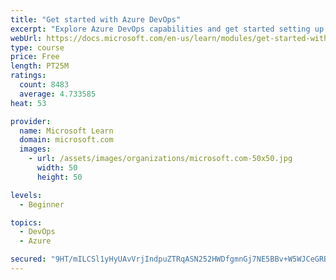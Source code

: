 ```yaml
---
title: "Get started with Azure DevOps"
excerpt: "Explore Azure DevOps capabilities and get started setting up your own organization knowing what separates elite performers from low performers."
webUrl: https://docs.microsoft.com/en-us/learn/modules/get-started-with-devops/
type: course
price: Free
length: PT25M
ratings:
  count: 8483
  average: 4.733585
heat: 53

provider:
  name: Microsoft Learn
  domain: microsoft.com
  images:
    - url: /assets/images/organizations/microsoft.com-50x50.jpg
      width: 50
      height: 50

levels:
  - Beginner

topics:
  - DevOps
  - Azure

secured: "9HT/mILCSl1yHyUAvVrjIndpuZTRqASN252HWDfgmnGj7NE5BBv+W5WJCeGRBvkQ2UGpSMxnEX8X6XB+Da8h2mkuI0pSXDcYvzuiOe/hVyaDbOaAO5yw2zpuVLCzeVr/MhHFl7p2sDAQstoHDzKDBwd8kXByOloqtbszlkfIl8xOMB9tA+bOdedfFSRhk24Q7ACuXmfB7uuux3hzKkCQiq3oLJWKSnaKBwjyciPFpaf0s7aqiZL0W++ZcGW0ltz/r+dG38xMRUEO3yofP8CHOvfdpLuW3YxdrLOkL33xwaIKtdsuvQEQjTvRcQkh7ems7ZGwSe19fQo08JI6xjjPeDvQv9TJjs9D6a0k27NiIy7SBYRsfZQ6eUo6EDYD8sdBEqIePyuAVrnXRqfA2cJuWup2eUtFzG+bnBkPxZG2s04=;g7pHcwd3kLMn/lMg9PzXUg=="
---
```


